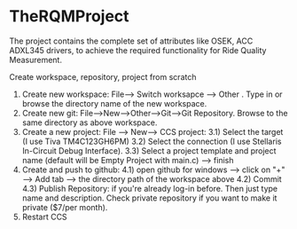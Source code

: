 # TheRQMProject


The project contains the complete set of attributes like OSEK, ACC ADXL345 drivers, to achieve the required functionality for Ride Quality Measurement.

Create workspace, repository, project from scratch
1) Create new workspace: File--> Switch worksapce --> Other . Type in or browse the directory name of the new workspace.
2) Create new git: File-->New-->Other-->Git-->Git Repository. Browse to the same directory as above workspace.
3) Create a new project: File --> New--> CCS project:
3.1) Select the target (I use Tiva TM4C123GH6PM)
3.2) Select the connection (I use Stellaris In-Circuit Debug Interface).
3.3) Select a project template and project name (default will be Empty Project with main.c) --> finish
4) Create and push to github: 
4.1) open github for windows --> click on "+" --> Add tab --> the directory path of the workspace above
4.2) Commit
4.3) Publish Repository: if you're already log-in before. Then just type name and description. Check private repository if you want to make it private ($7/per month).
5) Restart CCS